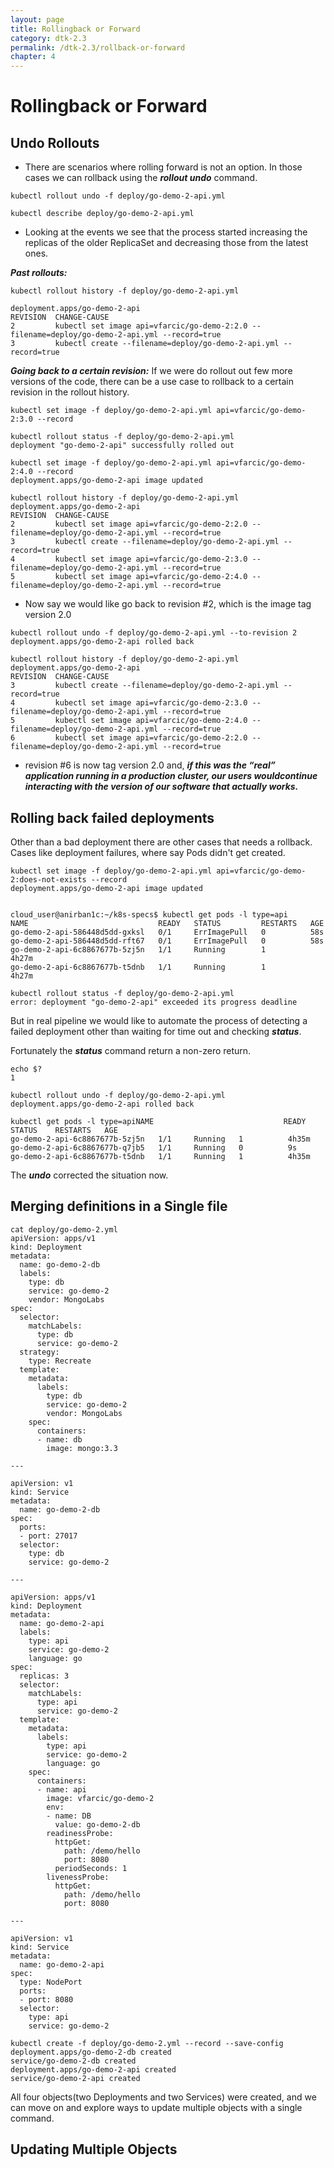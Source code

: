 ```yaml
---
layout: page
title: Rollingback or Forward
category: dtk-2.3
permalink: /dtk-2.3/rollback-or-forward
chapter: 4
---
```


# Rollingback or Forward

## Undo Rollouts
* There are scenarios where rolling forward is not an option. In those cases we can rollback using the ***rollout undo*** command.

```
kubectl rollout undo -f deploy/go-demo-2-api.yml

kubectl describe deploy/go-demo-2-api.yml
```
* Looking at the events we see that the process started increasing the replicas of the older ReplicaSet and decreasing those from the latest ones.


***Past rollouts:***
```
kubectl rollout history -f deploy/go-demo-2-api.yml 

deployment.apps/go-demo-2-api 
REVISION  CHANGE-CAUSE
2         kubectl set image api=vfarcic/go-demo-2:2.0 --filename=deploy/go-demo-2-api.yml --record=true
3         kubectl create --filename=deploy/go-demo-2-api.yml --record=true
```

***Going back to a certain revision:***
If we were do rollout out few more versions of the code, there can be a use case to rollback to a certain revision in the rollout history.
```
kubectl set image -f deploy/go-demo-2-api.yml api=vfarcic/go-demo-2:3.0 --record

kubectl rollout status -f deploy/go-demo-2-api.yml 
deployment "go-demo-2-api" successfully rolled out

kubectl set image -f deploy/go-demo-2-api.yml api=vfarcic/go-demo-2:4.0 --record
deployment.apps/go-demo-2-api image updated

kubectl rollout history -f deploy/go-demo-2-api.yml 
deployment.apps/go-demo-2-api 
REVISION  CHANGE-CAUSE
2         kubectl set image api=vfarcic/go-demo-2:2.0 --filename=deploy/go-demo-2-api.yml --record=true
3         kubectl create --filename=deploy/go-demo-2-api.yml --record=true
4         kubectl set image api=vfarcic/go-demo-2:3.0 --filename=deploy/go-demo-2-api.yml --record=true
5         kubectl set image api=vfarcic/go-demo-2:4.0 --filename=deploy/go-demo-2-api.yml --record=true
```

* Now say we would like go back to revision #2, which is the image tag version 2.0

```
kubectl rollout undo -f deploy/go-demo-2-api.yml --to-revision 2
deployment.apps/go-demo-2-api rolled back

kubectl rollout history -f deploy/go-demo-2-api.yml 
deployment.apps/go-demo-2-api 
REVISION  CHANGE-CAUSE
3         kubectl create --filename=deploy/go-demo-2-api.yml --record=true
4         kubectl set image api=vfarcic/go-demo-2:3.0 --filename=deploy/go-demo-2-api.yml --record=true
5         kubectl set image api=vfarcic/go-demo-2:4.0 --filename=deploy/go-demo-2-api.yml --record=true
6         kubectl set image api=vfarcic/go-demo-2:2.0 --filename=deploy/go-demo-2-api.yml --record=true
```

* revision #6 is now tag version 2.0 and, ***if this was the “real” application running in a production cluster, our users wouldcontinue interacting with the version of our software that actually works.***

## Rolling back failed deployments
Other than a bad deployment there are other cases that needs a rollback. Cases like deployment failures, where say Pods didn't get created.

```
kubectl set image -f deploy/go-demo-2-api.yml api=vfarcic/go-demo-2:does-not-exists --record
deployment.apps/go-demo-2-api image updated


cloud_user@anirban1c:~/k8s-specs$ kubectl get pods -l type=api
NAME                             READY   STATUS         RESTARTS   AGE
go-demo-2-api-586448d5dd-gxksl   0/1     ErrImagePull   0          58s
go-demo-2-api-586448d5dd-rft67   0/1     ErrImagePull   0          58s
go-demo-2-api-6c8867677b-5zj5n   1/1     Running        1          4h27m
go-demo-2-api-6c8867677b-t5dnb   1/1     Running        1          4h27m

kubectl rollout status -f deploy/go-demo-2-api.yml 
error: deployment "go-demo-2-api" exceeded its progress deadline
```

But in real pipeline we would like to automate the process of detecting a failed deployment other than waiting for time out and checking ***status***.

Fortunately the ***status*** command return a non-zero return.
```
echo $?
1

kubectl rollout undo -f deploy/go-demo-2-api.yml 
deployment.apps/go-demo-2-api rolled back

kubectl get pods -l type=apiNAME                             READY   STATUS    RESTARTS   AGE
go-demo-2-api-6c8867677b-5zj5n   1/1     Running   1          4h35m
go-demo-2-api-6c8867677b-q7jb5   1/1     Running   0          9s
go-demo-2-api-6c8867677b-t5dnb   1/1     Running   1          4h35m
```

The ***undo*** corrected the situation now.

## Merging definitions in a Single file


```
cat deploy/go-demo-2.yml 
apiVersion: apps/v1
kind: Deployment
metadata:
  name: go-demo-2-db
  labels:
    type: db
    service: go-demo-2
    vendor: MongoLabs
spec:
  selector:
    matchLabels:
      type: db
      service: go-demo-2
  strategy:
    type: Recreate
  template:
    metadata:
      labels:
        type: db
        service: go-demo-2
        vendor: MongoLabs
    spec:
      containers:
      - name: db
        image: mongo:3.3

---

apiVersion: v1
kind: Service
metadata:
  name: go-demo-2-db
spec:
  ports:
  - port: 27017
  selector:
    type: db
    service: go-demo-2

---

apiVersion: apps/v1
kind: Deployment
metadata:
  name: go-demo-2-api
  labels:
    type: api
    service: go-demo-2
    language: go
spec:
  replicas: 3
  selector:
    matchLabels:
      type: api
      service: go-demo-2
  template:
    metadata:
      labels:
        type: api
        service: go-demo-2
        language: go
    spec:
      containers:
      - name: api
        image: vfarcic/go-demo-2
        env:
        - name: DB
          value: go-demo-2-db
        readinessProbe:
          httpGet:
            path: /demo/hello
            port: 8080
          periodSeconds: 1
        livenessProbe:
          httpGet:
            path: /demo/hello
            port: 8080

---

apiVersion: v1
kind: Service
metadata:
  name: go-demo-2-api
spec:
  type: NodePort
  ports:
  - port: 8080
  selector:
    type: api
    service: go-demo-2
```

```
kubectl create -f deploy/go-demo-2.yml --record --save-config
deployment.apps/go-demo-2-db created
service/go-demo-2-db created
deployment.apps/go-demo-2-api created
service/go-demo-2-api created
```

All four objects(two Deployments and two Services) were created, and we can move on and explore ways to update multiple objects with a single command.


## Updating Multiple Objects
